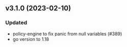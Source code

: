 ## v3.1.0 (2023-02-10)
### Updated
* policy-engine to fix panic from null variables (#389)
* go version to 1.18